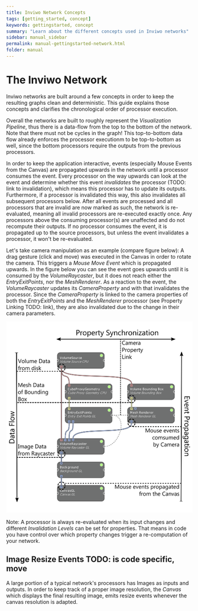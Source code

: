 ```yaml
---
title: Inviwo Network Concepts
tags: [getting_started, concept]
keywords: gettingstarted, concept
summary: "Learn about the different concepts used in Inviwo networks"
sidebar: manual_sidebar
permalink: manual-gettingstarted-network.html
folder: manual
---
```

# The Inviwo Network
Inviwo networks are built around a few concepts in order to keep the resulting graphs clean and deterministic.
This guide explains those concepts and clarifies the chronological order of processor execution.

Overall the networks are built to roughly represent the *Visualization Pipeline*, thus there is a data-flow from the
top to the bottom of the network. Note that there must not be cycles in the graph!
This top-to-bottom data flow already enforces the processor executionm to be top-to-bottom as well, since the bottom
processors require the outputs from the previous processors.

In order to keep the application interactive, events (especially Mouse Events from the Canvas) are propagated
upwards in the network until a processor consumes the event. Every processor on the way upwards can look at the event
and determine whether this event *invalidates* the processor (TODO: link to invalidation), which means this processor has to update its outputs. Furthermore, if a processor is invalidated this way, this also invalidates all subsequent processors below. After all events are processed and all processors that are invalid are now marked as such, the network
is re-evaluated, meaning all invalid processors are re-executed exactly once.
Any processors above the consuming processor(s) are unaffected and do not recompute their outputs. If no processor consumes the event, it is propagated up to the source processors, but unless the event invalidates a processor, it won't be re-evaluated.

Let's take camera manipulation as an example (compare figure below): A drag gesture (click and move) was executed in the Canvas in order to rotate the camera.
This triggers a *Mouse Move Event* which is propagated upwards. In the figure below you can see the event goes upwards until
it is consumed by the *VolumeRaycaster*, but it does not reach either the *EntryExitPoints*, nor the *MeshRenderer*.
As a reaction to the event, the *VolumeRaycaster* updates its *CameraProperty* and with that invalidates the processor.
Since the *CameraProperty* is linked to the camera properties of both the *EntryExitPoints* and the *MeshRenderer* processor
(see Property Linking TODO: link), they are also invalidated due to the change in their camera parameters.

![Inviwo Network Flow](images/NetworkExplained.png)

Note: A processor is always re-evaluated when its input changes and different *Invalidation Levels* can be set for properties.
That means in code you have control over which property changes trigger a re-computation of your network.


## Image Resize Events TODO: is code specific, move
A large portion of a typical network's processors has Images as inputs and outputs. In order to keep track of a proper image resolution, the *Canvas* which displays
the final resulting image, emits resize events whenever
the canvas resolution is adapted.
